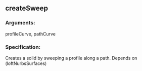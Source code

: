 ## createSweep
### Arguments: 
profileCurve, pathCurve
### Specification: 
Creates a solid by sweeping a profile along a path. Depends on (loftNurbsSurfaces)
